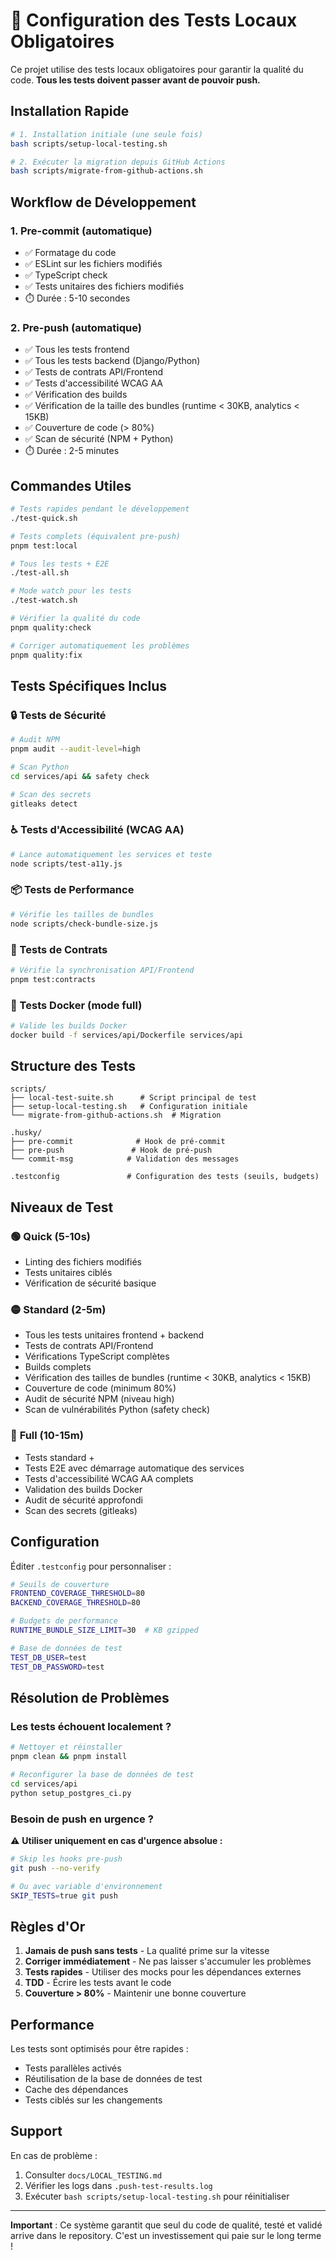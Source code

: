 # 🚀 Configuration des Tests Locaux Obligatoires

Ce projet utilise des tests locaux obligatoires pour garantir la qualité du code. **Tous les tests doivent passer avant de pouvoir push.**

## Installation Rapide

```bash
# 1. Installation initiale (une seule fois)
bash scripts/setup-local-testing.sh

# 2. Exécuter la migration depuis GitHub Actions
bash scripts/migrate-from-github-actions.sh
```

## Workflow de Développement

### 1. **Pre-commit** (automatique)

- ✅ Formatage du code
- ✅ ESLint sur les fichiers modifiés
- ✅ TypeScript check
- ✅ Tests unitaires des fichiers modifiés
- ⏱️ Durée : 5-10 secondes

### 2. **Pre-push** (automatique)

- ✅ Tous les tests frontend
- ✅ Tous les tests backend (Django/Python)
- ✅ Tests de contrats API/Frontend
- ✅ Tests d'accessibilité WCAG AA
- ✅ Vérification des builds
- ✅ Vérification de la taille des bundles (runtime < 30KB, analytics < 15KB)
- ✅ Couverture de code (> 80%)
- ✅ Scan de sécurité (NPM + Python)
- ⏱️ Durée : 2-5 minutes

## Commandes Utiles

```bash
# Tests rapides pendant le développement
./test-quick.sh

# Tests complets (équivalent pre-push)
pnpm test:local

# Tous les tests + E2E
./test-all.sh

# Mode watch pour les tests
./test-watch.sh

# Vérifier la qualité du code
pnpm quality:check

# Corriger automatiquement les problèmes
pnpm quality:fix
```

## Tests Spécifiques Inclus

### 🔒 Tests de Sécurité

```bash
# Audit NPM
pnpm audit --audit-level=high

# Scan Python
cd services/api && safety check

# Scan des secrets
gitleaks detect
```

### ♿️ Tests d'Accessibilité (WCAG AA)

```bash
# Lance automatiquement les services et teste
node scripts/test-a11y.js
```

### 📦 Tests de Performance

```bash
# Vérifie les tailles de bundles
node scripts/check-bundle-size.js
```

### 🤝 Tests de Contrats

```bash
# Vérifie la synchronisation API/Frontend
pnpm test:contracts
```

### 🐳 Tests Docker (mode full)

```bash
# Valide les builds Docker
docker build -f services/api/Dockerfile services/api
```

## Structure des Tests

```
scripts/
├── local-test-suite.sh      # Script principal de test
├── setup-local-testing.sh   # Configuration initiale
└── migrate-from-github-actions.sh  # Migration

.husky/
├── pre-commit              # Hook de pré-commit
├── pre-push               # Hook de pré-push
└── commit-msg            # Validation des messages

.testconfig               # Configuration des tests (seuils, budgets)
```

## Niveaux de Test

### 🟢 **Quick** (5-10s)

- Linting des fichiers modifiés
- Tests unitaires ciblés
- Vérification de sécurité basique

### 🟡 **Standard** (2-5m)

- Tous les tests unitaires frontend + backend
- Tests de contrats API/Frontend
- Vérifications TypeScript complètes
- Builds complets
- Vérification des tailles de bundles (runtime < 30KB, analytics < 15KB)
- Couverture de code (minimum 80%)
- Audit de sécurité NPM (niveau high)
- Scan de vulnérabilités Python (safety check)

### 🔴 **Full** (10-15m)

- Tests standard +
- Tests E2E avec démarrage automatique des services
- Tests d'accessibilité WCAG AA complets
- Validation des builds Docker
- Audit de sécurité approfondi
- Scan des secrets (gitleaks)

## Configuration

Éditer `.testconfig` pour personnaliser :

```bash
# Seuils de couverture
FRONTEND_COVERAGE_THRESHOLD=80
BACKEND_COVERAGE_THRESHOLD=80

# Budgets de performance
RUNTIME_BUNDLE_SIZE_LIMIT=30  # KB gzipped

# Base de données de test
TEST_DB_USER=test
TEST_DB_PASSWORD=test
```

## Résolution de Problèmes

### Les tests échouent localement ?

```bash
# Nettoyer et réinstaller
pnpm clean && pnpm install

# Reconfigurer la base de données de test
cd services/api
python setup_postgres_ci.py
```

### Besoin de push en urgence ?

⚠️ **Utiliser uniquement en cas d'urgence absolue :**

```bash
# Skip les hooks pre-push
git push --no-verify

# Ou avec variable d'environnement
SKIP_TESTS=true git push
```

## Règles d'Or

1. **Jamais de push sans tests** - La qualité prime sur la vitesse
2. **Corriger immédiatement** - Ne pas laisser s'accumuler les problèmes
3. **Tests rapides** - Utiliser des mocks pour les dépendances externes
4. **TDD** - Écrire les tests avant le code
5. **Couverture > 80%** - Maintenir une bonne couverture

## Performance

Les tests sont optimisés pour être rapides :

- Tests parallèles activés
- Réutilisation de la base de données de test
- Cache des dépendances
- Tests ciblés sur les changements

## Support

En cas de problème :

1. Consulter `docs/LOCAL_TESTING.md`
2. Vérifier les logs dans `.push-test-results.log`
3. Exécuter `bash scripts/setup-local-testing.sh` pour réinitialiser

---

**Important** : Ce système garantit que seul du code de qualité, testé et validé arrive dans le repository. C'est un investissement qui paie sur le long terme !
